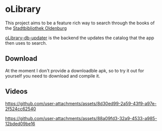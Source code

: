# oLibrary

This project aims to be a feature rich way to search through the books of the [Stadtbibliothek Oldenburg](https://www.stadtbibliothek.oldenburg.de)

[oLibrary-db-updater](https://github.com/Sajeg/olibrary-db-updater/) is the backend the updates the catalog that the app then uses to search.

## Download
At the moment I don't provide a downloadble apk, so to try it out for yourself you need to download and compile it.

## Videos


https://github.com/user-attachments/assets/8d30ed99-2a59-43f9-a97e-2f524cc62540



https://github.com/user-attachments/assets/88a09fd3-32a9-4533-a985-12bded09be16

